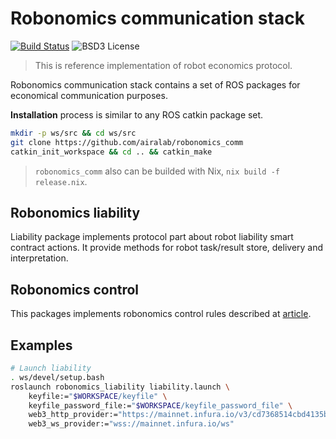 Robonomics communication stack 
==============================
[![Build Status](https://travis-ci.org/airalab/robonomics_comm.svg?branch=master)](https://travis-ci.org/airalab/robonomics_comm)
![BSD3 License](http://img.shields.io/badge/license-BSD3-brightgreen.svg)

> This is reference implementation of robot economics protocol.

Robonomics communication stack contains a set of ROS packages for economical communication purposes.

**Installation** process is similar to any ROS catkin package set.

```bash
mkdir -p ws/src && cd ws/src
git clone https://github.com/airalab/robonomics_comm
catkin_init_workspace && cd .. && catkin_make 
```

> `robonomics_comm` also can be builded with Nix, `nix build -f release.nix`.

Robonomics liability
--------------------

Liability package implements protocol part about robot liability
smart contract actions. It provide methods for robot task/result
store, delivery and interpretation.

Robonomics control
------------------

This packages implements robonomics control rules described at [article](http://ensrationis.com/smart-factory-and-capital/).

Examples
--------

```bash
# Launch liability
. ws/devel/setup.bash
roslaunch robonomics_liability liability.launch \
    keyfile:="$WORKSPACE/keyfile" \
    keyfile_password_file:="$WORKSPACE/keyfile_password_file" \
    web3_http_provider:="https://mainnet.infura.io/v3/cd7368514cbd4135b06e2c5581a4fff7" \
    web3_ws_provider:="wss://mainnet.infura.io/ws"
```
